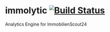 immolytic [![Build Status](https://travis-ci.org/techytux/immolytic.svg?branch=master)](https://travis-ci.org/techytux/immolytic)
=========

Analytics Engine for ImmobilienScout24
